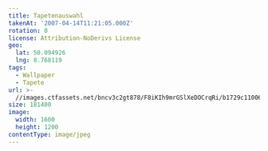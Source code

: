 ```yaml
---
title: Tapetenauswahl
takenAt: '2007-04-14T11:21:05.000Z'
rotation: 0
license: Attribution-NoDerivs License
geo:
  lat: 50.094926
  lng: 8.768119
tags:
  - Wallpaper
  - Tapete
url: >-
  //images.ctfassets.net/bncv3c2gt878/F8iKIh9mrGSlXeDOCrqRi/b1729c11006fe1c6579a1936f161f3a9/tapetenauswahl_4504532173_o
size: 181400
image:
  width: 1600
  height: 1200
contentType: image/jpeg
---
```


